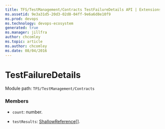 ```yaml
---
title: TFS/TestManagement/Contracts TestFailureDetails API | Extensions for Azure DevOps Services
ms.assetid: 9e3a31d5-20d3-02d8-04ff-9e6a6d8e10f9
ms.prod: devops
ms.technology: devops-ecosystem
generated: true
ms.manager: jillfra
author: chcomley
ms.topic: article
ms.author: chcomley
ms.date: 08/04/2016
---
```


# TestFailureDetails

Module path: `TFS/TestManagement/Contracts`


### Members

* `count`: number. 

* `testResults`: [ShallowReference](../../../TFS/TestManagement/Contracts/ShallowReference.md)[]. 

